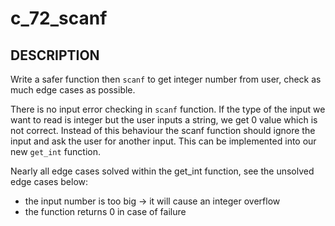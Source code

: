 # c_72_scanf

## DESCRIPTION

Write a safer function then `scanf` to get integer number from user, check as much edge cases as possible.

There is no input error checking in `scanf` function. If the type of the input we want to read is integer but the user inputs a string, we get 0 value which is not correct. Instead of this behaviour the scanf function should ignore the input and ask the user for another input.
This can be implemented into our new `get_int` function.

Nearly all edge cases solved within the get_int function, see the unsolved edge cases below:

- the input number is too big -> it will cause an integer overflow
- the function returns 0 in case of failure
